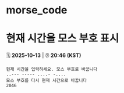 # morse_code
# 현재 시간을 모스 부호 표시
<!-- MORSE_TIME_START -->
🗓️ **2025-10-13** | ⏰ **20:46 (KST)**

```
현재 시간을 입력하세요. 모스 부호로 바꿉니다
..--- ----- ....- -....
모스 부호를 다시 현재 시간으로 바꿉니다
2046
```
<!-- MORSE_TIME_END -->
